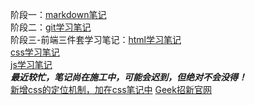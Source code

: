 阶段一：[markdown笔记](https://github.com/shenzaoyi/Tasks/blob/main/Markdown%20%E5%AD%A6%E4%B9%A0%E7%AC%94%E8%AE%B0.md)</br>
阶段二：[git学习笔记](https://github.com/shenzaoyi/Tasks/blob/main/%E5%85%B3%E4%BA%8EGit%E7%9A%84%E5%AD%A6%E4%B9%A0%E7%AC%94%E8%AE%B0.md)</br>
阶段三-前端三件套学习笔记：[html学习笔记](https://github.com/shenzaoyi/Tasks/blob/main/html%E7%9B%B8%E5%85%B3%E5%AD%A6%E4%B9%A0%E7%AC%94%E8%AE%B0.md)</br>
[css学习笔记](https://github.com/shenzaoyi/Tasks/blob/main/CSS%E5%AD%A6%E4%B9%A0%E7%AC%94%E8%AE%B0.md)</br>
[js学习笔记](https://github.com/shenzaoyi/Tasks/blob/main/javascrip%20%E5%AD%A6%E4%B9%A0%E7%AC%94%E8%AE%B0.md)</br>
***最近较忙，笔记尚在施工中，可能会迟到，但绝对不会没得！***</br>
[新增css的定位机制，加在css笔记中](https://github.com/shenzaoyi/Tasks/blob/f36367ab8081d4cb5e04176a4dad4e0fbae62a8a/CSS%E5%AD%A6%E4%B9%A0%E7%AC%94%E8%AE%B0.md)
[Geek招新官网](https://shenzaoyi.github.io/)
